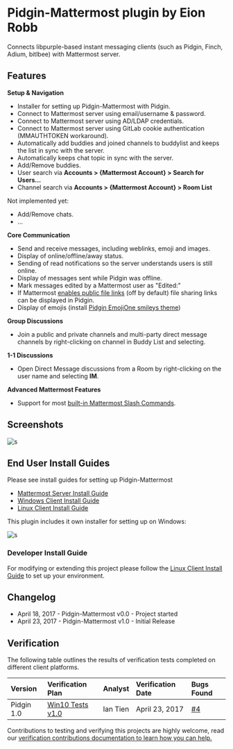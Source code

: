 # Pidgin-Mattermost plugin by Eion Robb 

Connects libpurple-based instant messaging clients (such as Pidgin, Finch, Adium, bitlbee) with Mattermost server. 

## Features 

**Setup & Navigation**

- Installer for setting up Pidgin-Mattermost with Pidgin.
- Connect to Mattermost server using email/username & password. 
- Connect to Mattermost server using AD/LDAP credentials. 
- Connect to Mattermost server using GitLab cookie authentication (MMAUTHTOKEN workaround).
- Automatically add buddies and joined channels to buddylist and keeps the list in sync with the server.
- Automatically keeps chat topic in sync with the server.
- Add/Remove buddies.
- User search via **Accounts > {Mattermost Account} > Search for Users...**
- Channel search via **Accounts > {Mattermost Account} > Room List**

Not implemented yet:

- Add/Remove chats.
- ...

**Core Communication**
 
- Send and receive messages, including weblinks, emoji and images.
- Display of online/offline/away status. 
- Sending of read notifications so the server understands users is still online. 
- Display of messages sent while Pidgin was offline. 
- Mark messages edited by a Mattermost user as "Edited:"
- If Mattermost [enables public file links](https://docs.mattermost.com/administration/config-settings.html#enable-public-file-links) (off by default) file sharing links can be displayed in Pidgin. 
- Display of emojis (install [Pidgin EmojiOne smileys theme](https://github.com/niclashoyer/pidgin-emojione))

**Group Discussions**

- Join a public and private channels and multi-party direct message channels by right-clicking on channel in Buddy List and selecting. 


**1-1 Discussions**

- Open Direct Message discussions from a Room by right-clicking on the user name and selecting **IM**.

**Advanced Mattermost Features**

- Support for most [built-in Mattermost Slash Commands](https://docs.mattermost.com/developer/slash-commands.html).

## Screenshots

![s](https://cloud.githubusercontent.com/assets/177788/25235037/ccc74a20-2598-11e7-8d31-349808570c8a.png)

## End User Install Guides

Please see install guides for setting up Pidgin-Mattermost 

- [Mattermost Server Install Guide](INSTALL.md#server-install) 
- [Windows Client Install Guide](INSTALL.md#windows-client-install) 
- [Linux Client Install Guide](INSTALL.md#linux-client-install-guide)

This plugin includes it own installer for setting up on Windows: 

![s](https://cloud.githubusercontent.com/assets/177788/25341540/fddee14a-28bd-11e7-92d6-85ed2fbb83e7.png) 

### Developer Install Guide 
 
For modifying or extending this project please follow the [Linux Client Install Guide](INSTALL.md#linux-client-install-guide) to set up your environment. 

## Changelog 

- April 18, 2017 - Pidgin-Mattermost v0.0 - Project started 
- April 23, 2017 - Pidgin-Mattermost v1.0 - Initial Release   

## Verification 

The following table outlines the results of verification tests completed on different client platforms. 

| Version | Verification Plan | Analyst | Verification Date | Bugs Found |  
| :--- | :--- | :--- | :--- | :--- | 
| Pidgin 1.0 | [Win10 Tests v1.0](VERIFICATION.md#win10-tests-v10) | Ian Tien | April 23, 2017 | [#4](https://github.com/EionRobb/purple-mattermost/issues/4) | 

Contributions to testing and verifying this projects are highly welcome, read our [verification contributions documentation to learn how you can help.](VERIFICATION.md#verification-contributions) 
